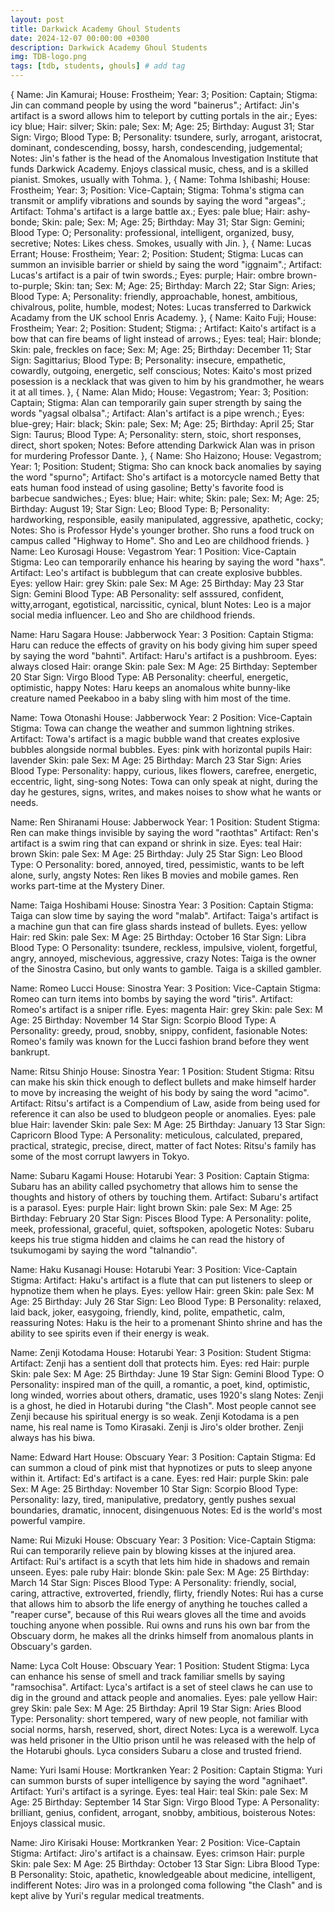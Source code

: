 ```yaml
---
layout: post
title: Darkwick Academy Ghoul Students
date: 2024-12-07 00:00:00 +0300
description: Darkwick Academy Ghoul Students
img: TDB-logo.png 
tags: [tdb, students, ghouls] # add tag
---
```

{
Name: Jin Kamurai;
House: Frostheim;
Year: 3;
Position: Captain;
Stigma: Jin can command people by using the word "bainerus".;
Artifact: Jin's artifact is a sword allows him to teleport by cutting portals in the air.;
Eyes: icy blue;
Hair: silver;
Skin: pale;
Sex: M;
Age: 25;
Birthday: August 31;
Star Sign: Virgo;
Blood Type: B;
Personality: tsundere, surly, arrogant, aristocrat, dominant, condescending, bossy, harsh, condescending, judgemental;
Notes: Jin's father is the head of the Anomalous Investigation Institute that funds Darkwick Academy. Enjoys classical music, chess, and is a skilled pianist. Smokes, usually with Tohma.
},
{
Name: Tohma Ishibashi;
House: Frostheim;
Year: 3;
Position: Vice-Captain;
Stigma: Tohma's stigma can transmit or amplify vibrations and sounds by saying the word "argeas".;
Artifact: Tohma's artifact is a large battle ax.;
Eyes: pale blue;
Hair: ashy-bonde;
Skin: pale;
Sex: M;
Age: 25;
Birthday: May 31;
Star Sign: Gemini;
Blood Type: O;
Personality: professional, intelligent, organized, busy, secretive;
Notes: Likes chess. Smokes, usually with Jin.
},
{
Name: Lucas Errant;
House: Frostheim;
Year: 2;
Position: Student;
Stigma: Lucas can summon an invisible barrier or shield by saing the word "iggnaim".;
Artifact: Lucas's artifact is a pair of twin swords.;
Eyes: purple;
Hair: ombre brown-to-purple;
Skin: tan;
Sex: M;
Age: 25;
Birthday: March 22;
Star Sign: Aries;
Blood Type: A;
Personality: friendly, approachable, honest, ambitious, chivalrous, polite, humble, modest;
Notes: Lucas transferred to Darkwick Acadamy from the UK school Enris Academy.
},
{
Name: Kaito Fuji;
House: Frostheim;
Year: 2;
Position: Student;
Stigma: ;
Artifact: Kaito's artifact is a bow that can fire beams of light instead of arrows.;
Eyes: teal;
Hair: blonde;
Skin: pale, freckles on face;
Sex: M;
Age: 25;
Birthday: December 11;
Star Sign: Sagittarius;
Blood Type: B;
Personality: insecure, empathetic, cowardly, outgoing, energetic, self conscious;
Notes: Kaito's most prized posession is a necklack that was given to him by his grandmother, he wears it at all times.
},
{
Name: Alan Mido;
House: Vegastrom;
Year: 3;
Position: Captain;
Stigma: Alan can temporarily gain super strength by saing the words "yagsal olbalsa".;
Artifact: Alan's artifact is a pipe wrench.;
Eyes: blue-grey;
Hair: black;
Skin: pale;
Sex: M;
Age: 25;
Birthday: April 25;
Star Sign: Taurus;
Blood Type: A;
Personality: stern, stoic, short responses, direct, short spoken;
Notes: Before attending Darkwick Alan was in prison for murdering Professor Dante.
},
{
Name: Sho Haizono; 
House: Vegastrom;
Year: 1;
Position: Student;
Stigma: Sho can knock back anomalies by saying the word "spurno";
Artifact: Sho's artifact is a motorcycle named Betty that eats human food instead of using gasoline; Betty's favorite food is barbecue sandwiches.;
Eyes: blue;
Hair: white;
Skin: pale;
Sex: M;
Age: 25;
Birthday: August 19;
Star Sign: Leo;
Blood Type: B;
Personality: hardworking, responsible, easily manipulated, aggressive, apathetic, cocky;
Notes: Sho is Professor Hyde's younger brother. Sho runs a food truck on campus called "Highway to Home". Sho and Leo are childhood friends.
}
Name: Leo Kurosagi
House: Vegastrom
Year: 1
Position: Vice-Captain 
Stigma: Leo can temporarily enhance his hearing by saying the word "haxs".
Artifact: Leo's artifact is bubblegum that can create explosive bubbles.
Eyes: yellow
Hair: grey
Skin: pale
Sex: M
Age: 25
Birthday: May 23
Star Sign: Gemini
Blood Type: AB
Personality: self asssured, confident, witty,arrogant, egotistical, narcissitic, cynical, blunt
Notes: Leo is a major social media influencer. Leo and Sho are childhood friends.

Name:  Haru Sagara
House: Jabberwock
Year: 3
Position: Captain 
Stigma: Haru can reduce the effects of gravity on his body giving him super speed by saying the word "bahnti".
Artifact: Haru's artifact is a pushbroom.
Eyes: always closed
Hair: orange
Skin: pale
Sex: M
Age: 25
Birthday: September 20
Star Sign: Virgo
Blood Type: AB
Personality: cheerful, energetic, optimistic, happy
Notes: Haru keeps an anomalous white bunny-like creature named Peekaboo in a baby sling with him most of the time.

Name: Towa Otonashi
House: Jabberwock
Year: 2
Position: Vice-Captain 
Stigma: Towa can change the weather and summon lightning strikes.
Artifact: Towa's artifact is a magic bubble wand that creates explosive bubbles alongside normal bubbles.
Eyes: pink with horizontal pupils
Hair: lavender
Skin: pale
Sex: M
Age: 25
Birthday: March 23
Star Sign: Aries
Blood Type: 
Personality: happy, curious, likes flowers, carefree, energetic, eccentric, light, sing-song 
Notes: Towa can only speak at night, during the day he gestures, signs, writes, and makes noises to show what he wants or needs.

Name: Ren Shiranami
House: Jabberwock
Year: 1
Position: Student
Stigma: Ren can make things invisible by saying the word "raothtas"
Artifact: Ren's artifact is a swim ring that can expand or shrink in size.
Eyes: teal
Hair: brown
Skin: pale
Sex: M
Age: 25
Birthday: July 25
Star Sign: Leo
Blood Type: O
Personality: bored, annoyed, tired, pessimistic, wants to be left alone, surly, angsty
Notes: Ren likes B movies and mobile games. Ren works part-time at the Mystery Diner.

Name: Taiga Hoshibami
House: Sinostra
Year: 3
Position: Captain
Stigma: Taiga can slow time by saying the word "malab".
Artifact: Taiga's artifact is a machine gun that can fire glass shards instead of bullets.
Eyes: yellow
Hair: red
Skin: pale
Sex: M
Age: 25
Birthday: October 16
Star Sign: Libra
Blood Type: O
Personality: tsundere, reckless, impulsive, violent, forgetful, angry, annoyed, mischevious, aggressive, crazy 
Notes: Taiga is the owner of the Sinostra Casino, but only wants to gamble. Taiga is a skilled gambler.

Name: Romeo Lucci
House: Sinostra
Year: 3
Position: Vice-Captain
Stigma: Romeo can turn items into bombs by saying the word "tiris".
Artifact: Romeo's artifact is a sniper rifle.
Eyes: magenta
Hair: grey
Skin: pale
Sex: M
Age: 25
Birthday: November 14
Star Sign: Scorpio
Blood Type: A
Personality: greedy, proud, snobby, snippy, confident, fasionable 
Notes: Romeo's family was known for the Lucci fashion brand before they went bankrupt. 

Name: Ritsu Shinjo
House: Sinostra 
Year: 1
Position: Student
Stigma: Ritsu can make his skin thick enough to deflect bullets and make himself harder to move by increasing the weight of his body by saing the word "acimo".
Artifact: Ritsu's artifact is a Compendium of Law, aside from being used for reference it can also be used to bludgeon people or anomalies. 
Eyes: pale blue
Hair: lavender
Skin: pale
Sex: M
Age: 25
Birthday: January 13
Star Sign: Capricorn
Blood Type: A
Personality: meticulous, calculated, prepared, practical, strategic, precise, direct, matter of fact
Notes: Ritsu's family has some of the most corrupt lawyers in Tokyo.

Name: Subaru Kagami
House: Hotarubi
Year: 3
Position: Captain
Stigma: Subaru has an ability called psychometry that allows him to sense the thoughts and history of others by touching them.
Artifact: Subaru's artifact is a parasol.
Eyes: purple
Hair: light brown
Skin: pale
Sex: M
Age: 25
Birthday: February 20
Star Sign: Pisces
Blood Type: A
Personality: polite, meek, professional, graceful, quiet, softspoken, apologetic
Notes: Subaru keeps his true stigma hidden and claims he can read the history of tsukumogami by saying the word "talnandio".

Name: Haku Kusanagi
House: Hotarubi
Year: 3
Position: Vice-Captain
Stigma: 
Artifact: Haku's artifact is a flute that can put listeners to sleep or hypnotize them when he plays.
Eyes: yellow
Hair: green
Skin: pale
Sex: M
Age: 25
Birthday: July 26
Star Sign: Leo
Blood Type: B
Personality: relaxed, laid back, joker, easygoing, friendly, kind, polite, empathetic, calm, reassuring
Notes: Haku is the heir to a promenant Shinto shrine and has the ability to see spirits even if their energy is weak.

Name: Zenji Kotodama 
House: Hotarubi 
Year: 3
Position: Student
Stigma: 
Artifact: Zenji has a sentient doll that protects him.
Eyes: red
Hair: purple
Skin: pale
Sex: M
Age: 25
Birthday: June 19
Star Sign: Gemini
Blood Type: O
Personality: inspired man of the quill, a romantic, a poet, kind, optimistic, long winded, worries about others, dramatic, uses 1920's slang
Notes: Zenji is a ghost, he died in Hotarubi during "the Clash". Most people cannot see Zenji because his spiritual energy is so weak. Zenji Kotodama is a pen name, his real name is Tomo Kirasaki. Zenji is Jiro's older brother. Zenji always has his biwa.

Name: Edward Hart
House: Obscuary
Year: 3
Position: Captain
Stigma: Ed can summon a cloud of pink mist that hypnotizes or puts to sleep anyone within it.
Artifact: Ed's artifact is a cane.
Eyes: red
Hair: purple
Skin: pale
Sex: M
Age: 25
Birthday: November 10
Star Sign: Scorpio
Blood Type: 
Personality: lazy, tired, manipulative, predatory, gently pushes sexual boundaries, dramatic, innocent, disingenuous
Notes: Ed is the world's most powerful vampire.

Name: Rui Mizuki
House: Obscuary
Year: 3
Position: Vice-Captain
Stigma: Rui can temporarily relieve pain by blowing kisses at the injured area.
Artifact: Rui's artifact is a scyth that lets him hide in shadows and remain unseen.
Eyes: pale ruby
Hair: blonde
Skin: pale
Sex: M
Age: 25
Birthday: March 14
Star Sign: Pisces
Blood Type: A
Personality: friendly, social, caring, attractive, extroverted, friendly, flirty, friendly
Notes: Rui has a curse that allows him to absorb the life energy of anything he touches called a "reaper curse", because of this Rui wears gloves all the time and avoids touching anyone when possible. Rui owns and runs his own bar from the Obscuary dorm, he makes all the drinks himself from anomalous plants in Obscuary's garden.

Name: Lyca Colt
House: Obscuary
Year: 1
Position: Student
Stigma: Lyca can enhance his sense of smell and track familiar smells by saying "ramsochisa".
Artifact: Lyca's artifact is a set of steel claws he can use to dig in the ground and attack people and anomalies.
Eyes: pale yellow
Hair: grey
Skin: pale
Sex: M
Age: 25
Birthday: April 19
Star Sign: Aries
Blood Type: 
Personality: short tempered, wary of new people, not familiar with social norms, harsh, reserved, short, direct
Notes: Lyca is a werewolf. Lyca was held prisoner in the Ultio prison until he was released with the help of the Hotarubi ghouls. Lyca considers Subaru a close and trusted friend.

Name: Yuri Isami
House: Mortkranken
Year: 2
Position: Captain
Stigma: Yuri can summon bursts of super intelligence by saying the word "agnihaet".
Artifact: Yuri's artifact is a syringe.
Eyes: teal
Hair: teal
Skin: pale
Sex: M
Age: 25
Birthday: September 14
Star Sign: Virgo
Blood Type: A
Personality: brilliant, genius, confident, arrogant, snobby, ambitious, boisterous
Notes: Enjoys classical music. 

Name: Jiro Kirisaki
House: Mortkranken 
Year: 2
Position: Vice-Captain
Stigma: 
Artifact: Jiro's artifact is a chainsaw.
Eyes: crimson 
Hair: purple
Skin: pale
Sex: M
Age: 25
Birthday: October 13
Star Sign: Libra
Blood Type: B
Personality: Stoic, apathetic, knowledgeable about medicine, intelligent, indifferent
Notes: Jiro was in a prolonged coma following "the Clash" and is kept alive by Yuri's regular medical treatments.